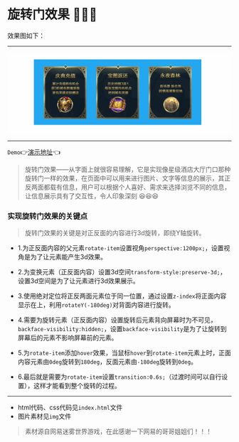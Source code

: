 # 旋转门效果 :barber::barber::barber:

效果图如下：
***
![](img/rotate.gif)
***

`Demo`:point_right:[演示地址](https://mxxumin.github.io/css-animation/%E6%97%8B%E8%BD%AC%E9%97%A8%E6%95%88%E6%9E%9C/index.html):point_left:

>旋转门效果——从字面上就很容易理解，它是实现像星级酒店大厅门口那种旋转门一样的效果，在页面中可以用来进行图片、文字等信息的展示，其正反两面都载有信息，用户可以根据个人喜好、需求来选择浏览不同的信息，让信息展示具有了交互性，令人印象深刻 :satisfied::satisfied::satisfied:

### 实现旋转门效果的关键点

>旋转门效果的关键是对正反面的内容进行3d旋转，即绕Y轴旋转。

* 1.为正反面内容的父元素`rotate-item`设置视角`perspective:1200px;`，设置视角是为了让元素能产生3d效果。

* 2.为变换元素（正反面内容）设置3d空间`transform-style:preserve-3d;`，设置3d空间是为了让元素进行3d效果展示。

* 3.使用绝对定位将正反两面元素位于同一位置，通过设置`z-index`将正面内容显示在上，利用`rotateY(-180deg)`对背面内容进行旋转。

* 4.需要为旋转元素（正反面内容）设置旋转后元素背向屏幕时为不可见，`backface-visibility:hidden;`，设置`backface-visibility`是为了让旋转到屏幕后的元素不影响屏幕前的元素。

* 5.为`rotate-item`添加`hover`效果，当鼠标`hover`到`rotate-item`元素上时，正面内容元素由`0deg`旋转到`180deg`，反面元素由`-180deg`旋转到`0deg`。

* 6.最后就是需要为`rotate-item`设置`transition:0.6s;`（过渡时间可以自行设置），这样才能看到整个旋转的过程。

***

* html代码、css代码见`index.html`文件
* 图片素材见`img`文件

>素材源自网易迷雾世界游戏，在此感谢一下网易的哥哥姐姐们！！！
